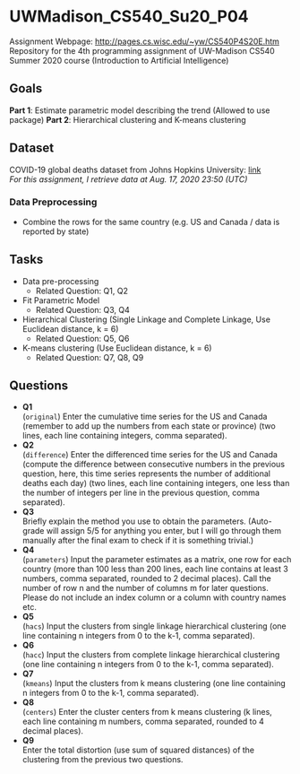 # UWMadison_CS540_Su20_P04
Assignment Webpage: http://pages.cs.wisc.edu/~yw/CS540P4S20E.htm
Repository for the 4th programming assignment of UW-Madison CS540 Summer 2020 course (Introduction to Artificial Intelligence)


## Goals
**Part 1**: Estimate parametric model describing the trend (Allowed to use package)
**Part 2**: Hierarchical clustering and K-means clustering


## Dataset
COVID-19 global deaths dataset from Johns Hopkins University: [link](https://github.com/CSSEGISandData/COVID-19/tree/master/csse_covid_19_data/csse_covid_19_time_series)  
*For this assignment, I retrieve data at Aug. 17, 2020 23:50 (UTC)*

### Data Preprocessing
- Combine the rows for the same country (e.g. US and Canada / data is reported by state)


## Tasks
- Data pre-processing
  - Related Question: Q1, Q2
- Fit Parametric Model
  - Related Question: Q3, Q4
- Hierarchical Clustering (Single Linkage and Complete Linkage, Use Euclidean distance, k = 6)
  - Related Question: Q5, Q6
- K-means clustering (Use Euclidean distance, k = 6)
  - Related Question: Q7, Q8, Q9


## Questions
- **Q1**  
  (`original`) Enter the cumulative time series for the US and Canada (remember to add up the numbers from each state or province) (two lines, each line containing integers, comma separated).
- **Q2**  
  (`difference`) Enter the differenced time series for the US and Canada (compute the difference between consecutive numbers in the previous question, here, this time series represents the number of additional deaths each day) (two lines, each line containing integers, one less than the number of integers per line in the previous question, comma separated).
- **Q3**  
  Briefly explain the method you use to obtain the parameters. (Auto-grade will assign 5/5 for anything you enter, but I will go through them manually after the final exam to check if it is something trivial.)
- **Q4**  
  (`parameters`) Input the parameter estimates as a matrix, one row for each country (more than 100 less than 200 lines, each line contains at least 3 numbers, comma separated, rounded to 2 decimal places). Call the number of row n and the number of columns m for later questions. Please do not include an index column or a column with country names etc.
- **Q5**  
  (`hacs`) Input the clusters from single linkage hierarchical clustering (one line containing n integers from 0 to the k-1, comma separated).
- **Q6**  
  (`hacc`) Input the clusters from complete linkage hierarchical clustering (one line containing n integers from 0 to the k-1, comma separated).
- **Q7**  
  (`kmeans`) Input the clusters from k means clustering (one line containing n integers from 0 to the k-1, comma separated).
- **Q8**  
  (`centers`) Enter the cluster centers from k means clustering (k lines, each line containing m numbers, comma separated, rounded to 4 decimal places).
- **Q9**  
  Enter the total distortion (use sum of squared distances) of the clustering from the previous two questions.